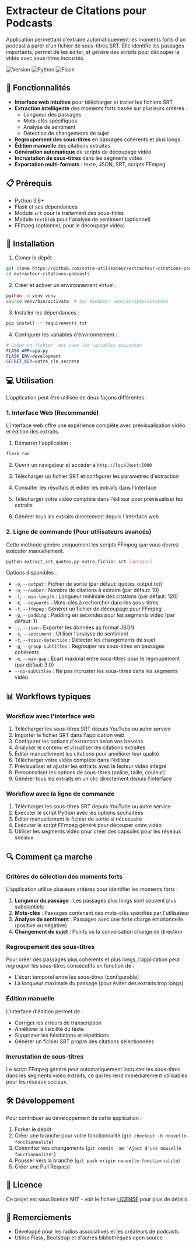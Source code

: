 # Extracteur de Citations pour Podcasts

Application permettant d'extraire automatiquement les moments forts d'un podcast à partir d'un fichier de sous-titres SRT. Elle identifie les passages importants, permet de les éditer, et génère des scripts pour découper la vidéo avec sous-titres incrustés.

![Version](https://img.shields.io/badge/version-1.0.0-blue.svg)
![Python](https://img.shields.io/badge/python-3.6+-green.svg)
![Flask](https://img.shields.io/badge/flask-2.0+-yellow.svg)

## 🌟 Fonctionnalités

- **Interface web intuitive** pour télécharger et traiter les fichiers SRT
- **Extraction intelligente** des moments forts basée sur plusieurs critères :
  - Longueur des passages
  - Mots-clés spécifiques
  - Analyse de sentiment
  - Détection de changements de sujet
- **Regroupement des sous-titres** en passages cohérents et plus longs
- **Édition manuelle** des citations extraites
- **Génération automatique** de scripts de découpage vidéo
- **Incrustation de sous-titres** dans les segments vidéo
- **Exportation multi-formats** : texte, JSON, SRT, scripts FFmpeg

## 📋 Prérequis

- Python 3.6+
- Flask et ses dépendances
- Module `srt` pour le traitement des sous-titres
- Module `textblob` pour l'analyse de sentiment (optionnel)
- FFmpeg (optionnel, pour le découpage vidéo)

## 🚀 Installation

1. Cloner le dépôt :
```bash
git clone https://github.com/votre-utilisateur/extracteur-citations-podcasts.git
cd extracteur-citations-podcasts
```

2. Créer et activer un environnement virtuel :
```bash
python -m venv venv
source venv/bin/activate  # Sur Windows: venv\Scripts\activate
```

3. Installer les dépendances :
```bash
pip install -r requirements.txt
```

4. Configurer les variables d'environnement :
```bash
# Créer un fichier .env avec les variables suivantes
FLASK_APP=app.py
FLASK_ENV=development
SECRET_KEY=votre_cle_secrete
```

## 💻 Utilisation

L'application peut être utilisée de deux façons différentes :

### 1. Interface Web (Recommandé)

L'interface web offre une expérience complète avec prévisualisation vidéo et édition des extraits.

1. Démarrer l'application :
```bash
flask run
```

2. Ouvrir un navigateur et accéder à `http://localhost:5000`

3. Télécharger un fichier SRT et configurer les paramètres d'extraction

4. Consulter les résultats et éditer les extraits dans l'interface

5. Télécharger votre vidéo complète dans l'éditeur pour prévisualiser les extraits

6. Générer tous les extraits directement depuis l'interface web

### 2. Ligne de commande (Pour utilisateurs avancés)

Cette méthode génère uniquement les scripts FFmpeg que vous devrez exécuter manuellement.

```bash
python extract_srt_quotes.py votre_fichier.srt [options]
```

Options disponibles :
- `-o`, `--output` : Fichier de sortie (par défaut: quotes_output.txt)
- `-n`, `--number` : Nombre de citations à extraire (par défaut: 10)
- `-l`, `--min-length` : Longueur minimale des citations (par défaut: 120)
- `-k`, `--keywords` : Mots-clés à rechercher dans les sous-titres
- `-f`, `--ffmpeg` : Générer un fichier de découpage pour FFmpeg
- `-p`, `--padding` : Padding en secondes pour les segments vidéo (par défaut: 1)
- `-j`, `--json` : Exporter les données au format JSON
- `-s`, `--sentiment` : Utiliser l'analyse de sentiment
- `-t`, `--topic-detection` : Détecter les changements de sujet
- `-g`, `--group-subtitles` : Regrouper les sous-titres en passages cohérents
- `-m`, `--max-gap` : Écart maximal entre sous-titres pour le regroupement (par défaut: 3.0)
- `--no-subtitles` : Ne pas incruster les sous-titres dans les segments vidéo

## 📊 Workflows typiques

### Workflow avec l'interface web

1. Télécharger les sous-titres SRT depuis YouTube ou autre service
2. Importer le fichier SRT dans l'application web
3. Configurer les options d'extraction selon vos besoins
4. Analyser le contenu et visualiser les citations extraites
5. Éditer manuellement les citations pour améliorer leur qualité
6. Télécharger votre vidéo complète dans l'éditeur
7. Prévisualiser et ajuster les extraits avec le lecteur vidéo intégré
8. Personnaliser les options de sous-titres (police, taille, couleur)
9. Générer tous les extraits en un clic directement depuis l'interface

### Workflow avec la ligne de commande

1. Télécharger les sous-titres SRT depuis YouTube ou autre service
2. Exécuter le script Python avec les options souhaitées
3. Éditer manuellement le fichier de sortie si nécessaire
4. Exécuter le script FFmpeg généré pour découper votre vidéo
5. Utiliser les segments vidéo pour créer des capsules pour les réseaux sociaux

## 🔍 Comment ça marche

### Critères de sélection des moments forts

L'application utilise plusieurs critères pour identifier les moments forts :

1. **Longueur du passage** : Les passages plus longs sont souvent plus substantiels
2. **Mots-clés** : Passages contenant des mots-clés spécifiés par l'utilisateur
3. **Analyse de sentiment** : Passages avec une forte charge émotionnelle (positive ou négative)
4. **Changement de sujet** : Points où la conversation change de direction

### Regroupement des sous-titres

Pour créer des passages plus cohérents et plus longs, l'application peut regrouper les sous-titres consécutifs en fonction de :

- L'écart temporel entre les sous-titres (configurable)
- La longueur maximale du passage (pour éviter des extraits trop longs)

### Édition manuelle

L'interface d'édition permet de :

- Corriger les erreurs de transcription
- Améliorer la lisibilité du texte
- Supprimer les hésitations et répétitions
- Générer un fichier SRT propre des citations sélectionnées

### Incrustation de sous-titres

Le script FFmpeg généré peut automatiquement incruster les sous-titres dans les segments vidéo extraits, ce qui les rend immédiatement utilisables pour les réseaux sociaux.

## 🛠️ Développement

Pour contribuer au développement de cette application :

1. Forker le dépôt
2. Créer une branche pour votre fonctionnalité (`git checkout -b nouvelle-fonctionnalite`)
3. Committer vos changements (`git commit -am 'Ajout d'une nouvelle fonctionnalité'`)
4. Pousser vers la branche (`git push origin nouvelle-fonctionnalite`)
5. Créer une Pull Request

## 📄 Licence

Ce projet est sous licence MIT - voir le fichier [LICENSE](LICENSE) pour plus de détails.

## 🙏 Remerciements

- Développé pour les radios associatives et les créateurs de podcasts
- Utilise Flask, Bootstrap et d'autres bibliothèques open source 